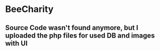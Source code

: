 # BeeCharity
## Source Code wasn't found anymore, but I uploaded the php files for used DB and images with UI
